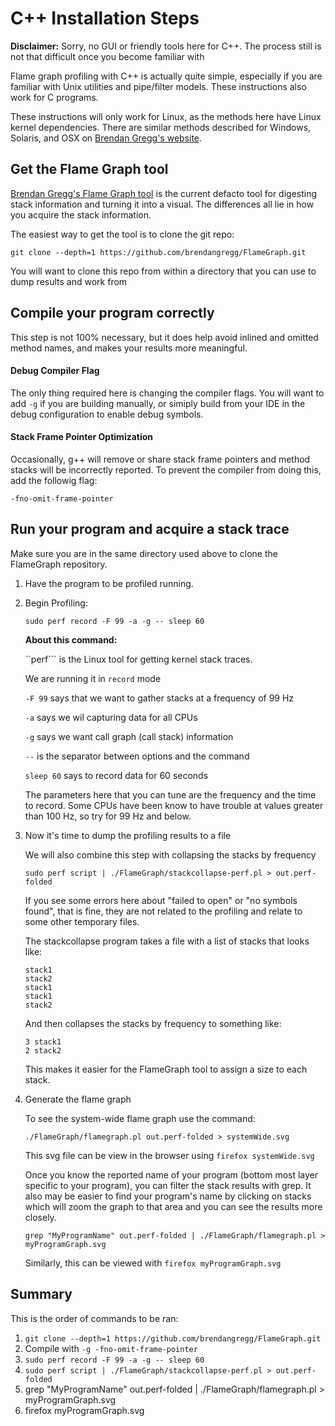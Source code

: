 # C++ Installation Steps

**Disclaimer:** Sorry, no GUI or friendly tools here for C++. The process still is not that difficult once you become familiar with

Flame graph profiling with C++ is actually quite simple, especially if you are familiar with Unix utilities and pipe/filter models. These instructions also work for C programs.

These instructions will only work for Linux, as the methods here have Linux kernel dependencies. There are similar methods described for Windows, Solaris, and OSX on [Brendan Gregg's website](http://www.brendangregg.com/FlameGraphs/cpuflamegraphs.html#Instructions).

## Get the Flame Graph tool

[Brendan Gregg's Flame Graph tool](https://github.com/brendangregg/FlameGraph) is the current defacto tool for digesting stack information and turning it into a visual. The differences all lie in how you acquire the stack information.

The easiest way to get the tool is to clone the git repo:

```git clone --depth=1 https://github.com/brendangregg/FlameGraph.git```

You will want to clone this repo from within a directory that you can use to dump results and work from


## Compile your program correctly

This step is not 100% necessary, but it does help avoid inlined and omitted method names, and makes your results more meaningful.

#### Debug Compiler Flag

The only thing required here is changing the compiler flags. You will want to add ```-g``` if you are building manually, or simiply build from your IDE in the debug configuration to enable debug symbols.

#### Stack Frame Pointer Optimization

Occasionally, g++ will remove or share stack frame pointers and method stacks will be incorrectly reported. To prevent the compiler from doing this, add the followig flag:

```-fno-omit-frame-pointer```

## Run your program and acquire a stack trace

Make sure you are in the same directory used above to clone the FlameGraph repository.

1. Have the program to be profiled running.

2. Begin Profiling:

    ```sudo perf record -F 99 -a -g -- sleep 60```
    
    **About this command:**
    
    ``perf``` is the Linux tool for getting kernel stack traces.
    
    We are running it in ```record``` mode
    
    ```-F 99``` says that we want to gather stacks at a frequency of 99 Hz
    
    ```-a``` says we wil capturing data for all CPUs
    
    ```-g``` says we want call graph (call stack) information
    
    ```--``` is the separator between options and the command
    
    ```sleep 60``` says to record data for 60 seconds
    
    
    The parameters here that you can tune are the frequency and the time to record. Some CPUs have been know to have trouble at values greater than 100 Hz, so try for 99 Hz and below.
    
    
3. Now it's time to dump the profiling results to a file

    We will also combine this step with collapsing the stacks by frequency
    
    ```sudo perf script | ./FlameGraph/stackcollapse-perf.pl > out.perf-folded```
    
    If you see some errors here about "failed to open" or "no symbols found", that is fine, they are not related to the profiling and relate to some other temporary files.
    
    The stackcollapse program takes a file with a list of stacks that looks like:
    
    ```
    stack1
    stack2
    stack1
    stack1
    stack2
    ```
    And then collapses the stacks by frequency to something like:
    
    ```
    3 stack1
    2 stack2
    ```
    
    This makes it easier for the FlameGraph tool to assign a size to each stack.

4. Generate the flame graph

    To see the system-wide flame graph use the command:
    
    ```./FlameGraph/flamegraph.pl out.perf-folded > systemWide.svg```
    
    This svg file can be view in the browser using ```firefox systemWide.svg```
    
    Once you know the reported name of your program (bottom most layer specific to your program), you can filter the stack results with grep.
    It also may be easier to find your program's name by clicking on stacks which will zoom the graph to that area and you can see the results more closely.
    
    
    ```
    grep "MyProgramName" out.perf-folded | ./FlameGraph/flamegraph.pl > myProgramGraph.svg
    ```
    
    Similarly, this can be viewed with ```firefox myProgramGraph.svg```

## Summary

This is the order of commands to be ran:

1. ```git clone --depth=1 https://github.com/brendangregg/FlameGraph.git```
2. Compile with ```-g -fno-omit-frame-pointer```
3. ```sudo perf record -F 99 -a -g -- sleep 60```
4. ```sudo perf script | ./FlameGraph/stackcollapse-perf.pl > out.perf-folded```
5. grep "MyProgramName" out.perf-folded | ./FlameGraph/flamegraph.pl > myProgramGraph.svg
6. firefox myProgramGraph.svg